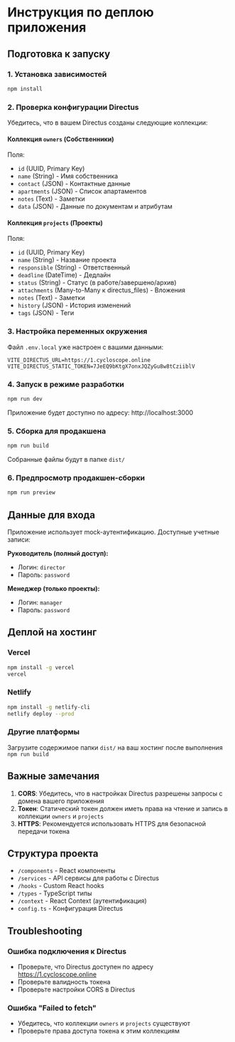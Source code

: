 # Инструкция по деплою приложения

## Подготовка к запуску

### 1. Установка зависимостей
```bash
npm install
```

### 2. Проверка конфигурации Directus

Убедитесь, что в вашем Directus созданы следующие коллекции:

#### Коллекция `owners` (Собственники)
Поля:
- `id` (UUID, Primary Key)
- `name` (String) - Имя собственника
- `contact` (JSON) - Контактные данные
- `apartments` (JSON) - Список апартаментов
- `notes` (Text) - Заметки
- `data` (JSON) - Данные по документам и атрибутам

#### Коллекция `projects` (Проекты)
Поля:
- `id` (UUID, Primary Key)
- `name` (String) - Название проекта
- `responsible` (String) - Ответственный
- `deadline` (DateTime) - Дедлайн
- `status` (String) - Статус (в работе/завершено/архив)
- `attachments` (Many-to-Many к directus_files) - Вложения
- `notes` (Text) - Заметки
- `history` (JSON) - История изменений
- `tags` (JSON) - Теги

### 3. Настройка переменных окружения

Файл `.env.local` уже настроен с вашими данными:
```
VITE_DIRECTUS_URL=https://1.cycloscope.online
VITE_DIRECTUS_STATIC_TOKEN=7JeEQ9bKtgX7onxJQZyGu8w8tCziiblV
```

### 4. Запуск в режиме разработки
```bash
npm run dev
```

Приложение будет доступно по адресу: http://localhost:3000

### 5. Сборка для продакшена
```bash
npm run build
```

Собранные файлы будут в папке `dist/`

### 6. Предпросмотр продакшен-сборки
```bash
npm run preview
```

## Данные для входа

Приложение использует mock-аутентификацию. Доступные учетные записи:

**Руководитель (полный доступ):**
- Логин: `director`
- Пароль: `password`

**Менеджер (только проекты):**
- Логин: `manager`
- Пароль: `password`

## Деплой на хостинг

### Vercel
```bash
npm install -g vercel
vercel
```

### Netlify
```bash
npm install -g netlify-cli
netlify deploy --prod
```

### Другие платформы
Загрузите содержимое папки `dist/` на ваш хостинг после выполнения `npm run build`

## Важные замечания

1. **CORS**: Убедитесь, что в настройках Directus разрешены запросы с домена вашего приложения
2. **Токен**: Статический токен должен иметь права на чтение и запись в коллекции `owners` и `projects`
3. **HTTPS**: Рекомендуется использовать HTTPS для безопасной передачи токена

## Структура проекта

- `/components` - React компоненты
- `/services` - API сервисы для работы с Directus
- `/hooks` - Custom React hooks
- `/types` - TypeScript типы
- `/context` - React Context (аутентификация)
- `config.ts` - Конфигурация Directus

## Troubleshooting

### Ошибка подключения к Directus
- Проверьте, что Directus доступен по адресу https://1.cycloscope.online
- Проверьте валидность токена
- Проверьте настройки CORS в Directus

### Ошибка "Failed to fetch"
- Убедитесь, что коллекции `owners` и `projects` существуют
- Проверьте права доступа токена к этим коллекциям
